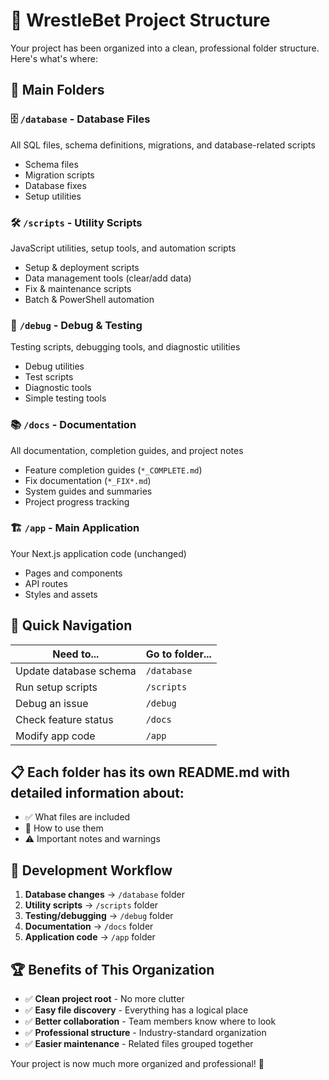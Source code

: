 # 📁 WrestleBet Project Structure

Your project has been organized into a clean, professional folder structure. Here's what's where:

## 📂 **Main Folders**

### 🗄️ **`/database`** - Database Files
All SQL files, schema definitions, migrations, and database-related scripts
- Schema files
- Migration scripts  
- Database fixes
- Setup utilities

### 🛠️ **`/scripts`** - Utility Scripts
JavaScript utilities, setup tools, and automation scripts
- Setup & deployment scripts
- Data management tools (clear/add data)
- Fix & maintenance scripts  
- Batch & PowerShell automation

### 🐛 **`/debug`** - Debug & Testing
Testing scripts, debugging tools, and diagnostic utilities
- Debug utilities
- Test scripts
- Diagnostic tools
- Simple testing tools

### 📚 **`/docs`** - Documentation
All documentation, completion guides, and project notes
- Feature completion guides (`*_COMPLETE.md`)
- Fix documentation (`*_FIX*.md`)
- System guides and summaries
- Project progress tracking

### 🏗️ **`/app`** - Main Application
Your Next.js application code (unchanged)
- Pages and components
- API routes
- Styles and assets

## 🎯 **Quick Navigation**

| Need to... | Go to folder... |
|------------|-----------------|
| Update database schema | `/database` |
| Run setup scripts | `/scripts` |
| Debug an issue | `/debug` |
| Check feature status | `/docs` |
| Modify app code | `/app` |

## 📋 **Each folder has its own README.md** with detailed information about:
- ✅ What files are included
- 🚀 How to use them
- ⚠️ Important notes and warnings

## 🔧 **Development Workflow**

1. **Database changes** → `/database` folder
2. **Utility scripts** → `/scripts` folder  
3. **Testing/debugging** → `/debug` folder
4. **Documentation** → `/docs` folder
5. **Application code** → `/app` folder

## 🏆 **Benefits of This Organization**

- ✅ **Clean project root** - No more clutter
- ✅ **Easy file discovery** - Everything has a logical place
- ✅ **Better collaboration** - Team members know where to look
- ✅ **Professional structure** - Industry-standard organization
- ✅ **Easier maintenance** - Related files grouped together

Your project is now much more organized and professional! 🎉
